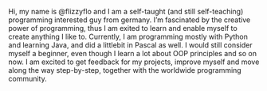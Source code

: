 Hi, my name is @flizzyflo and I am a self-taught (and still self-teaching) programming interested guy from germany.
I’m fascinated by the creative power of programming, thus I am exited to learn and enable myself to create anything I like to.
Currently, I am programming mostly with Python and learning Java, and did a littlebit in Pascal as well. I would still consider myself a beginner, even though I learn a lot about OOP principles and so on now.
I am excited to get feedback for my projects, improve myself and move along the way step-by-step, together with the worldwide programming community.



<!---
flizzyflo/flizzyflo is a ✨ special ✨ repository because its `README.md` (this file) appears on your GitHub profile.
You can click the Preview link to take a look at your changes.
--->
